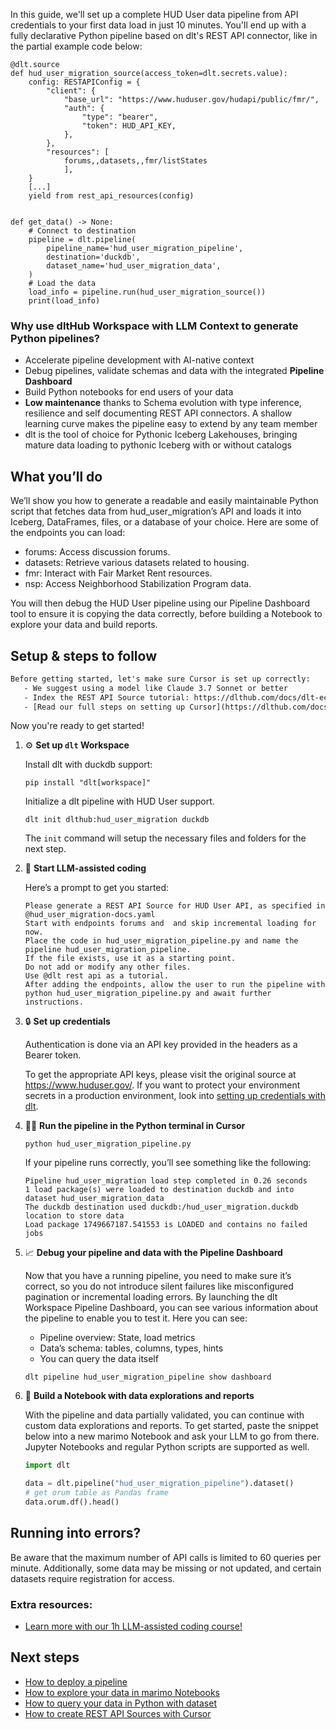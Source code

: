 In this guide, we'll set up a complete HUD User data pipeline from API credentials to your first data load in just 10 minutes. You'll end up with a fully declarative Python pipeline based on dlt's REST API connector, like in the partial example code below:

```python-outcome
@dlt.source
def hud_user_migration_source(access_token=dlt.secrets.value):
    config: RESTAPIConfig = {
        "client": {
            "base_url": "https://www.huduser.gov/hudapi/public/fmr/",
            "auth": {
                "type": "bearer",
                "token": HUD_API_KEY,
            },
        },
        "resources": [
            forums,,datasets,,fmr/listStates
            ],
    }
    [...]
    yield from rest_api_resources(config)


def get_data() -> None:
    # Connect to destination
    pipeline = dlt.pipeline(
        pipeline_name='hud_user_migration_pipeline',
        destination='duckdb',
        dataset_name='hud_user_migration_data', 
    )
    # Load the data
    load_info = pipeline.run(hud_user_migration_source())
    print(load_info) 
```

### Why use dltHub Workspace with LLM Context to generate Python pipelines?

- Accelerate pipeline development with AI-native context
- Debug pipelines, validate schemas and data with the integrated **Pipeline Dashboard**
- Build Python notebooks for end users of your data
- **Low maintenance** thanks to Schema evolution with type inference, resilience and self documenting REST API connectors. A shallow learning curve makes the pipeline easy to extend by any team member
- dlt is the tool of choice for Pythonic Iceberg Lakehouses, bringing mature data loading to pythonic Iceberg with or without catalogs

## What you’ll do

We’ll show you how to generate a readable and easily maintainable Python script that fetches data from hud_user_migration’s API and loads it into Iceberg, DataFrames, files, or a database of your choice. Here are some of the endpoints you can load:

- forums: Access discussion forums.
- datasets: Retrieve various datasets related to housing.
- fmr: Interact with Fair Market Rent resources.
- nsp: Access Neighborhood Stabilization Program data.

You will then debug the HUD User pipeline using our Pipeline Dashboard tool to ensure it is copying the data correctly, before building a Notebook to explore your data and build reports.

## Setup & steps to follow

```default
Before getting started, let's make sure Cursor is set up correctly:
   - We suggest using a model like Claude 3.7 Sonnet or better
   - Index the REST API Source tutorial: https://dlthub.com/docs/dlt-ecosystem/verified-sources/rest_api/ and add it to context as **@dlt rest api**
   - [Read our full steps on setting up Cursor](https://dlthub.com/docs/dlt-ecosystem/llm-tooling/cursor-restapi#23-configuring-cursor-with-documentation)
```

Now you're ready to get started!

1. ⚙️ **Set up `dlt` Workspace**
    
    Install dlt with duckdb support:
    ```shell
    pip install "dlt[workspace]"
    ```

    Initialize a dlt pipeline with HUD User support.
    ```shell
    dlt init dlthub:hud_user_migration duckdb
    ```

    The `init` command will setup the necessary files and folders for the next step.
    
2. 🤠 **Start LLM-assisted coding**
    
    Here’s a prompt to get you started:
    
    ```prompt
    Please generate a REST API Source for HUD User API, as specified in @hud_user_migration-docs.yaml 
    Start with endpoints forums and  and skip incremental loading for now. 
    Place the code in hud_user_migration_pipeline.py and name the pipeline hud_user_migration_pipeline. 
    If the file exists, use it as a starting point. 
    Do not add or modify any other files. 
    Use @dlt rest api as a tutorial. 
    After adding the endpoints, allow the user to run the pipeline with python hud_user_migration_pipeline.py and await further instructions.
    ```

    
3. 🔒 **Set up credentials** 
    
    Authentication is done via an API key provided in the headers as a Bearer token.
    
    To get the appropriate API keys, please visit the original source at https://www.huduser.gov/.
    If you want to protect your environment secrets in a production environment, look into [setting up credentials with dlt](https://dlthub.com/docs/walkthroughs/add_credentials).
    
4. 🏃‍♀️ **Run the pipeline in the Python terminal in Cursor**
    
    ```shell
    python hud_user_migration_pipeline.py
    ```
    
    If your pipeline runs correctly, you’ll see something like the following:
    
    ```shell
    Pipeline hud_user_migration load step completed in 0.26 seconds
    1 load package(s) were loaded to destination duckdb and into dataset hud_user_migration_data
    The duckdb destination used duckdb:/hud_user_migration.duckdb location to store data
    Load package 1749667187.541553 is LOADED and contains no failed jobs
    ```
    
5. 📈 **Debug your pipeline and data with the Pipeline Dashboard**

    Now that you have a running pipeline, you need to make sure it’s correct, so you do not introduce silent failures like misconfigured pagination or incremental loading errors. By launching the dlt Workspace Pipeline Dashboard, you can see various information about the pipeline to enable you to test it. Here you can see:
    - Pipeline overview: State, load metrics
    - Data’s schema: tables, columns, types, hints
    - You can query the data itself
    
    ```shell
    dlt pipeline hud_user_migration_pipeline show dashboard
    ```
    
6. 🐍 **Build a Notebook with data explorations and reports**

    With the pipeline and data partially validated, you can continue with custom data explorations and reports. To get started, paste the snippet below into a new marimo Notebook and ask your LLM to go from there. Jupyter Notebooks and regular Python scripts are supported as well.

    
    ```python
    import dlt

   data = dlt.pipeline("hud_user_migration_pipeline").dataset()
   # get orum table as Pandas frame
   data.orum.df().head()
    ```

## Running into errors?

Be aware that the maximum number of API calls is limited to 60 queries per minute. Additionally, some data may be missing or not updated, and certain datasets require registration for access.

### Extra resources:

- [Learn more with our 1h LLM-assisted coding course!](https://www.youtube.com/watch?v=GGid70rnJuM)

## Next steps

- [How to deploy a pipeline](https://dlthub.com/docs/walkthroughs/deploy-a-pipeline)
- [How to explore your data in marimo Notebooks](https://dlthub.com/docs/general-usage/dataset-access/marimo)
- [How to query your data in Python with dataset](https://dlthub.com/docs/general-usage/dataset-access/dataset)
- [How to create REST API Sources with Cursor](https://dlthub.com/docs/dlt-ecosystem/llm-tooling/cursor-restapi)
